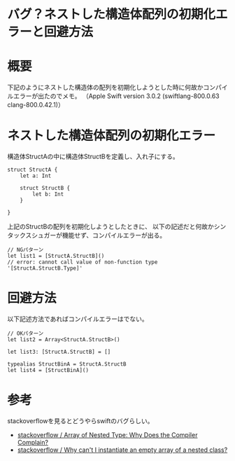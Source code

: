 # バグ？ネストした構造体配列の初期化エラーと回避方法
# 概要
下記のようにネストした構造体の配列を初期化しようとした時に何故かコンパイルエラーが出たのでメモ。
（Apple Swift version 3.0.2 (swiftlang-800.0.63 clang-800.0.42.1)）

# ネストした構造体配列の初期化エラー
構造体StructAの中に構造体StructBを定義し、入れ子にする。

```swift:ネストした構造体
struct StructA {
    let a: Int

    struct StructB {
        let b: Int
    }

}
```

上記のStructBの配列を初期化しようとしたときに、
以下の記述だと何故かシンタックスシュガーが機能せず、コンパイルエラーが出る。

``` swift:StructBの配列を初期化
// NGパターン
let list1 = [StructA.StructB]()
// error: cannot call value of non-function type '[StructA.StructB.Type]'
```

# 回避方法

以下記述方法であればコンパイルエラーはでない。

```swift:回避方法
// OKパターン
let list2 = Array<StructA.StructB>()

let list3: [StructA.StructB] = []

typealias StructBinA = StructA.StructB
let list4 = [StructBinA]()
```

# 参考
stackoverflowを見るとどうやらswiftのバグらしい。
 - [stackoverflow / Array of Nested Type: Why Does the Compiler Complain?](http://stackoverflow.com/questions/36773355/array-of-nested-type-why-does-the-compiler-complain)
 - [stackoverflow / Why can't I instantiate an empty array of a nested class?](http://stackoverflow.com/questions/25682113/why-cant-i-instantiate-an-empty-array-of-a-nested-class)

